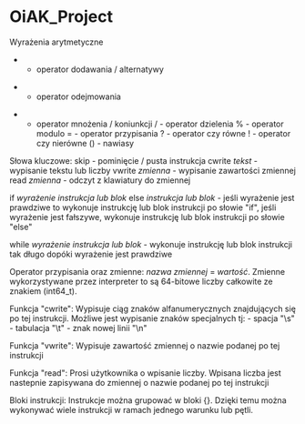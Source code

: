 # OiAK_Project

Wyrażenia arytmetyczne
+ - operator dodawania / alternatywy
- - operator odejmowania
* - operator mnożenia / koniunkcji
/ - operator dzielenia
% - operator modulo
= - operator przypisania
? - operator czy równe
! - operator czy nierówne
() - nawiasy

Słowa kluczowe:
skip - pominięcie / pusta instrukcja
cwrite *tekst* - wypisanie tekstu lub liczby
vwrite *zmienna* - wypisanie zawartości zmiennej
read *zmienna* - odczyt z klawiatury do zmiennej

if *wyrażenie* 
	*instrukcja lub blok* 
else 
	*instrukcja lub blok*
		- jeśli wyrażenie jest prawdziwe to wykonuje instrukcję lub blok instrukcji po słowie "if", jeśli wyrażenie jest fałszywe, wykonuje instrukcję lub blok instrukcji po słowie "else"

while *wyrażenie*
	*instrukcja lub blok*
		- wykonuje instrukcję lub blok instrukcji tak długo dopóki wyrażenie jest prawdziwe

Operator przypisania oraz zmienne:
*nazwa zmiennej* = *wartość*. Zmienne wykorzystywane przez interpreter to są 64-bitowe liczby całkowite ze znakiem (int64_t).

Funkcja "cwrite":
Wypisuje ciąg znaków alfanumerycznych znajdujących się po tej instrukcji. Możliwe jest wypisanie znaków specjalnych tj:
	- spacja "\s"
	- tabulacja "\t"
	- znak nowej linii "\n"

Funkcja "vwrite":
Wypisuje zawartość zmiennej o nazwie podanej po tej instrukcji

Funkcja "read":
Prosi użytkownika o wpisanie liczby. Wpisana liczba jest nastepnie zapisywana do zmiennej o nazwie podanej po tej instrukcji

Bloki instrukcji:
Instrukcje można grupować w bloki {}. Dzięki temu można wykonywać wiele instrukcji w ramach jednego warunku lub pętli.

